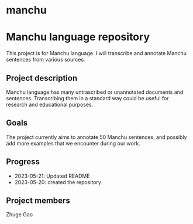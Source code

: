 # manchu

# Manchu language repository

This project is for Manchu language.
I will transcribe and annotate Manchu sentences from various sources.

## Project description

Manchu language has many untrascribed or unannotated documents and sentences. 
Transcribing them in a standard way could be useful for research and educational purposes.

## Goals

The project currently aims to annotate 50 Manchu sentences,
and possibly add more examples that we encounter during our work.

## Progress

- 2023-05-21: Updated README
- 2023-05-20: created the repository

## Project members

Zhuge Gao
